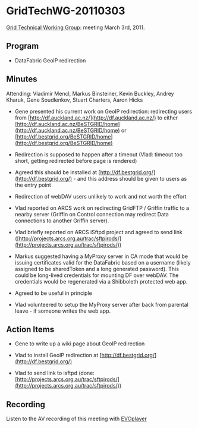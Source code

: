 # GridTechWG-20110303

[Grid Technical Working Group](/wiki/spaces/BeSTGRID/pages/3818228403): meeting March 3rd, 2011.

## Program

- DataFabric GeoIP redirection

## Minutes

Attending: Vladimir Mencl, Markus Binsteiner, Kevin Buckley, Andrey Kharuk, Gene Soudlenkov, Stuart Charters, Aaron Hicks

- Gene presented his current work on GeoIP redirection: redirecting users from [http://df.auckland.ac.nz/](http://df.auckland.ac.nz/) to either [http://df.auckland.ac.nz/BeSTGRID/home](http://df.auckland.ac.nz/BeSTGRID/home) or [http://df.bestgrid.org/BeSTGRID/home](http://df.bestgrid.org/BeSTGRID/home)
	
- Redirection is supposed to happen after a timeout (Vlad: timeout too short, getting redirected before page is rendered)
- Agreed this should be installed at [http://df.bestgrid.org/](http://df.bestgrid.org/) - and this address should be given to users as the entry point

- Redirection of webDAV users unlikely to work and not worth the effort

- Vlad reported on ARCS work on redirecting GridFTP / Griffin traffic to a nearby server (Griffin on Control connection may redirect Data connections to another Griffin server).

- Vlad briefly reported on ARCS iSftpd project and agreed to send link ([http://projects.arcs.org.au/trac/sftpirods/](http://projects.arcs.org.au/trac/sftpirods/))

- Markus suggested having a MyProxy server in CA mode that would be issuing certificates valid for the DataFabric based on a username (likely assigned to be sharedToken and a long generated password).  This could be long-lived credentials for mounting DF over webDAV.  The credentials would be regenerated via a Shibboleth protected web app.
	
- Agreed to be useful in principle
- Vlad volunteered to setup the MyProxy server after back from parental leave - if someone writes the web app.

## Action Items

- Gene to write up a wiki page about GeoIP redirection
	
- Vlad to install GeoIP redirection at [http://df.bestgrid.org/](http://df.bestgrid.org/)

- Vlad to send link to isftpd (done: [http://projects.arcs.org.au/trac/sftpirods/](http://projects.arcs.org.au/trac/sftpirods/))

## Recording

Listen to the AV recording of this meeting with [EVOplayer](http://evo.vrvs.org/evoPlayer/prod/EVOPlayer.jnlp?fileToPlay=http://media.bestgrid.org/TWG-2011-03-03.evx)
